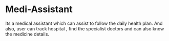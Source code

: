 # Medi-Assistant
Its a medical assistant which can assist to follow the daily health plan. And also, user can track hospital , find the specialist doctors and  can also know the medicine details.
